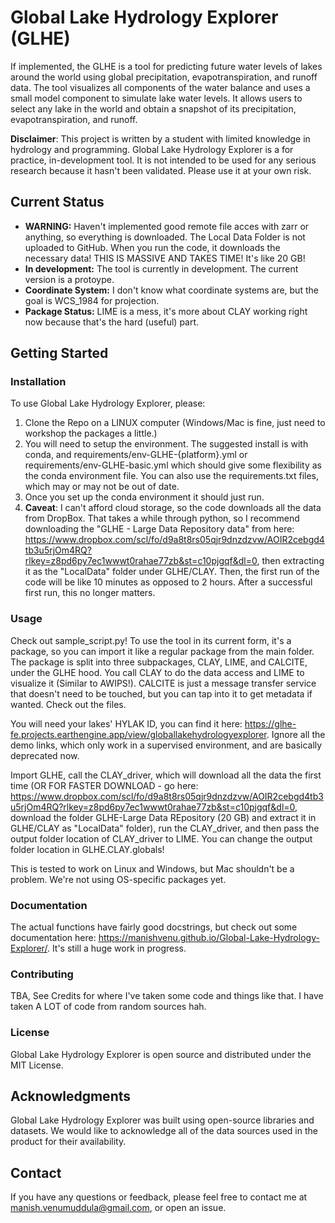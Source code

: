 # Global Lake Hydrology Explorer (GLHE)

If implemented, the GLHE is a tool for predicting future water levels of lakes around the world using global
precipitation, evapotranspiration, and runoff data. The tool visualizes all components of the water balance and uses a
small model component to simulate lake water levels. It allows users to select any lake in the world and obtain a
snapshot of its precipitation, evapotranspiration, and runoff.

**Disclaimer**: This project is written by a student with limited knowledge in hydrology and programming. Global Lake Hydrology Explorer is a for practice, in-development tool.
It is not intended to be used for any serious research because it hasn't been validated. Please use it at your own risk.

## Current Status

- **WARNING:** Haven't implemented good remote file acces with zarr or anything, so everything is downloaded. The Local Data Folder is not uploaded to GitHub. When you run the code, it downloads the necessary data! THIS IS MASSIVE AND TAKES TIME! It's like 20 GB!
- **In development:** The tool is currently in development. The current version is a protoype.
- **Coordinate System:** I don't know what coordinate systems are, but the goal is WCS_1984 for projection.
- **Package Status:** LIME is a mess, it's more about CLAY working right now because that's the hard (useful) part.

## Getting Started

### Installation

To use Global Lake Hydrology Explorer, please:

1. Clone the Repo on a LINUX computer (Windows/Mac is fine, just need to workshop the packages a little.)
2. You will need to setup the environment. The suggested install is with conda, and requirements/env-GLHE-{platform}.yml or requirements/env-GLHE-basic.yml which should give some flexibility as the conda environment file. You can also use the requirements.txt files, which may or may not be out of date.
3. Once you set up the conda
environment it should just run. 
4. **Caveat**: I can't afford cloud storage, so the code downloads all the data from DropBox. That takes a while through python, so I recommend downloading the "GLHE - Large Data Repository data" from here: https://www.dropbox.com/scl/fo/d9a8t8rs05qjr9dnzdzvw/AOIR2cebgd4tb3u5rjOm4RQ?rlkey=z8pd6py7ec1wwwt0rahae77zb&st=c10pjgqf&dl=0, then extracting it as the "LocalData" folder under GLHE/CLAY. Then, the first run of the code will be like 10 minutes as opposed to 2 hours. After a successful first run, this no longer matters.

### Usage

Check out sample_script.py! To use the tool in its current form, it's a package, so you can import it like a regular package from the main folder. The package is split into three subpackages, CLAY, LIME, and CALCITE, under the GLHE hood. You call CLAY to do the data access and LIME to visualize it (Similar to AWIPS!). CALCITE is just a message transfer service that doesn't need to be touched, but you can tap into it to get metadata if wanted. Check out the files.

You will need your lakes' HYLAK ID, you can find it
here: https://glhe-fe.projects.earthengine.app/view/globallakehydrologyexplorer. Ignore all the demo links, which only work in a supervised environment, and are basically deprecated now.

Import GLHE, call the CLAY_driver, which will download all the data the first time (OR FOR FASTER DOWNLOAD - go here: https://www.dropbox.com/scl/fo/d9a8t8rs05qjr9dnzdzvw/AOIR2cebgd4tb3u5rjOm4RQ?rlkey=z8pd6py7ec1wwwt0rahae77zb&st=c10pjgqf&dl=0, download the folder GLHE-Large Data REpository (20 GB) and extract it in GLHE/CLAY as "LocalData" folder), run the CLAY_driver, and then pass the output folder location of CLAY_driver to LIME. You can change the output folder location in GLHE.CLAY.globals!

This is tested to work on Linux and Windows, but Mac shouldn't be a problem. We're not using OS-specific packages yet. 

### Documentation
The actual functions have fairly good docstrings, but check out some documentation here: https://manishvenu.github.io/Global-Lake-Hydrology-Explorer/. It's still a huge work in progress.

### Contributing

TBA, See Credits for where I've taken some code and things like that. I have taken A LOT of code from random sources hah.

### License

Global Lake Hydrology Explorer is open source and distributed under the MIT License.

## Acknowledgments

Global Lake Hydrology Explorer was built using open-source libraries and datasets. We would like to acknowledge all of the data sources used in the product for their availability.

## Contact

If you have any questions or feedback, please feel free to contact me at manish.venumuddula@gmail.com, or open an issue.
